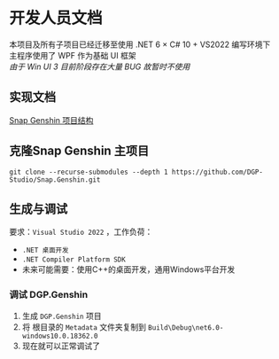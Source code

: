 # 开发人员文档

本项目及所有子项目已经迁移至使用 .NET 6 × C# 10 + VS2022 编写环境下  
主程序使用了 WPF 作为基础 UI 框架  
*由于 Win UI 3 目前阶段存在大量  BUG  故暂时不使用*

## 实现文档

[Snap Genshin 项目结构](ApiDoc)

## 克隆Snap Genshin 主项目

```
git clone --recurse-submodules --depth 1 https://github.com/DGP-Studio/Snap.Genshin.git
```

## 生成与调试

要求：`Visual Studio 2022` 
，工作负荷：  
* `.NET 桌面开发`
* `.NET Compiler Platform SDK`
* 未来可能需要：使用C++的桌面开发，通用Windows平台开发  

### 调试 DGP.Genshin

1. 生成 `DGP.Genshin` 项目
1. 将 根目录的 `Metadata` 文件夹复制到 `Build\Debug\net6.0-windows10.0.18362.0`
1. 现在就可以正常调试了
